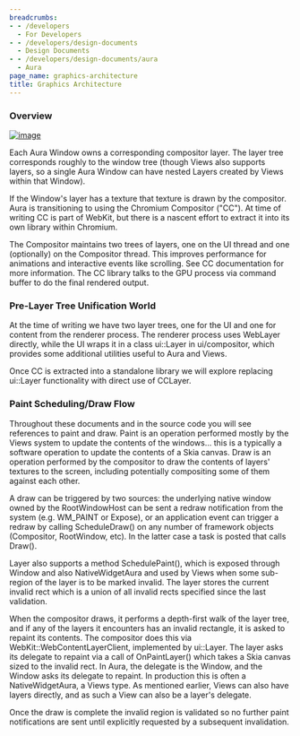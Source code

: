 ```yaml
---
breadcrumbs:
- - /developers
  - For Developers
- - /developers/design-documents
  - Design Documents
- - /developers/design-documents/aura
  - Aura
page_name: graphics-architecture
title: Graphics Architecture
---
```


### Overview

[<img alt="image"
src="/developers/design-documents/aura/graphics-architecture/ChromeGraphicsArchitecture.png">](/developers/design-documents/aura/graphics-architecture/ChromeGraphicsArchitecture.png)

Each Aura Window owns a corresponding compositor layer. The layer tree
corresponds roughly to the window tree (though Views also supports layers, so a
single Aura Window can have nested Layers created by Views within that Window).

If the Window's layer has a texture that texture is drawn by the compositor.
Aura is transitioning to using the Chromium Compositor ("CC"). At time of
writing CC is part of WebKit, but there is a nascent effort to extract it into
its own library within Chromium.

The Compositor maintains two trees of layers, one on the UI thread and one
(optionally) on the Compositor thread. This improves performance for animations
and interactive events like scrolling. See CC documentation for more
information. The CC library talks to the GPU process via command buffer to do
the final rendered output.

### Pre-Layer Tree Unification World

At the time of writing we have two layer trees, one for the UI and one for
content from the renderer process. The renderer process uses WebLayer directly,
while the UI wraps it in a class ui::Layer in ui/compositor, which provides some
additional utilities useful to Aura and Views.

Once CC is extracted into a standalone library we will explore replacing
ui::Layer functionality with direct use of CCLayer.

### Paint Scheduling/Draw Flow

Throughout these documents and in the source code you will see references to
paint and draw. Paint is an operation performed mostly by the Views system to
update the contents of the windows... this is a typically a software operation
to update the contents of a Skia canvas. Draw is an operation performed by the
compositor to draw the contents of layers' textures to the screen, including
potentially compositing some of them against each other.

A draw can be triggered by two sources: the underlying native window owned by
the RootWindowHost can be sent a redraw notification from the system (e.g.
WM_PAINT or Expose), or an application event can trigger a redraw by calling
ScheduleDraw() on any number of framework objects (Compositor, RootWindow, etc).
In the latter case a task is posted that calls Draw().

Layer also supports a method SchedulePaint(), which is exposed through Window
and also NativeWidgetAura and used by Views when some sub-region of the layer is
to be marked invalid. The layer stores the current invalid rect which is a union
of all invalid rects specified since the last validation.

When the compositor draws, it performs a depth-first walk of the layer tree, and
if any of the layers it encounters has an invalid rectangle, it is asked to
repaint its contents. The compositor does this via
WebKit::WebContentLayerClient, implemented by ui::Layer. The layer asks its
delegate to repaint via a call of OnPaintLayer() which takes a Skia canvas sized
to the invalid rect. In Aura, the delegate is the Window, and the Window asks
its delegate to repaint. In production this is often a NativeWidgetAura, a Views
type. As mentioned earlier, Views can also have layers directly, and as such a
View can also be a layer's delegate.

Once the draw is complete the invalid region is validated so no further paint
notifications are sent until explicitly requested by a subsequent invalidation.